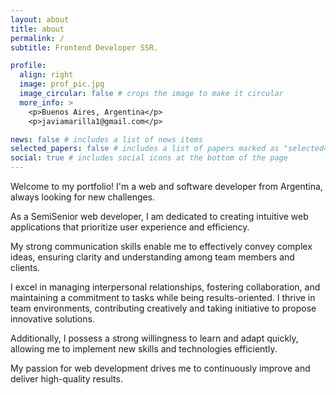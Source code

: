 ```yaml
---
layout: about
title: about
permalink: /
subtitle: Frontend Developer SSR.

profile:
  align: right
  image: prof_pic.jpg
  image_circular: false # crops the image to make it circular
  more_info: >
    <p>Buenos Aires, Argentina</p>
    <p>javiamarilla1@gmail.com</p>

news: false # includes a list of news items
selected_papers: false # includes a list of papers marked as "selected={true}"
social: true # includes social icons at the bottom of the page
---
```


Welcome to my portfolio!
I'm a web and software developer from Argentina, always looking for new challenges.

As a SemiSenior web developer, I am dedicated to creating intuitive web applications that prioritize user experience and efficiency.

My strong communication skills enable me to effectively convey complex ideas, ensuring clarity and understanding among team members and clients.

I excel in managing interpersonal relationships, fostering collaboration, and maintaining a commitment to tasks while being results-oriented. I thrive in team environments, contributing creatively and taking initiative to propose innovative solutions.

Additionally, I possess a strong willingness to learn and adapt quickly, allowing me to implement new skills and technologies efficiently.

My passion for web development drives me to continuously improve and deliver high-quality results.
